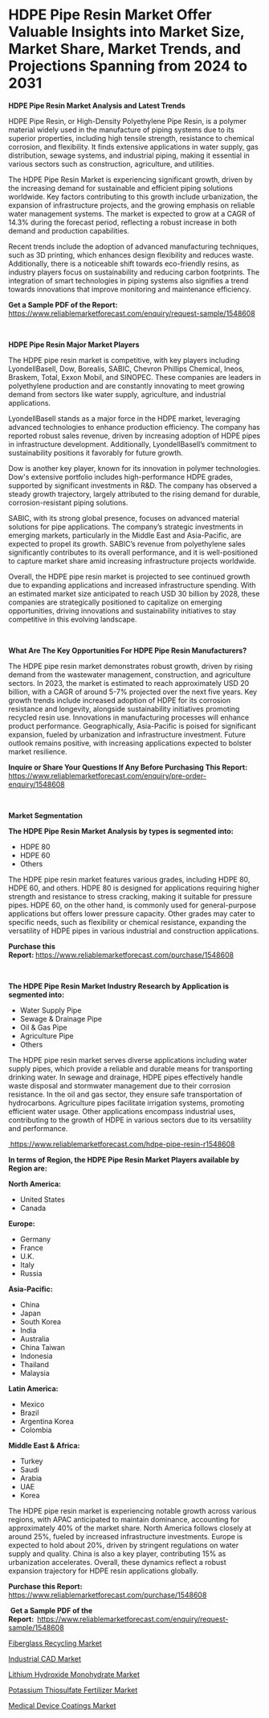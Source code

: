 <p><h1>HDPE Pipe Resin Market Offer Valuable Insights into Market Size, Market Share, Market Trends, and Projections Spanning from 2024 to 2031</h1></p><p><strong>HDPE Pipe Resin Market Analysis and Latest Trends</strong></p>
<p><p>HDPE Pipe Resin, or High-Density Polyethylene Pipe Resin, is a polymer material widely used in the manufacture of piping systems due to its superior properties, including high tensile strength, resistance to chemical corrosion, and flexibility. It finds extensive applications in water supply, gas distribution, sewage systems, and industrial piping, making it essential in various sectors such as construction, agriculture, and utilities.</p><p>The HDPE Pipe Resin Market is experiencing significant growth, driven by the increasing demand for sustainable and efficient piping solutions worldwide. Key factors contributing to this growth include urbanization, the expansion of infrastructure projects, and the growing emphasis on reliable water management systems. The market is expected to grow at a CAGR of 14.3% during the forecast period, reflecting a robust increase in both demand and production capabilities.</p><p>Recent trends include the adoption of advanced manufacturing techniques, such as 3D printing, which enhances design flexibility and reduces waste. Additionally, there is a noticeable shift towards eco-friendly resins, as industry players focus on sustainability and reducing carbon footprints. The integration of smart technologies in piping systems also signifies a trend towards innovations that improve monitoring and maintenance efficiency.</p></p>
<p><strong>Get a Sample PDF of the Report:&nbsp;</strong> <a href="https://www.reliablemarketforecast.com/enquiry/request-sample/1548608?utm_campaign=1082&utm_medium=2&utm_source=Github&utm_content=ia&utm_term=14112024&utm_id=hdpe-pipe-resin">https://www.reliablemarketforecast.com/enquiry/request-sample/1548608</a></p>
<p>&nbsp;</p>
<p><strong>HDPE Pipe Resin Major Market Players</strong></p>
<p><p>The HDPE pipe resin market is competitive, with key players including LyondellBasell, Dow, Borealis, SABIC, Chevron Phillips Chemical, Ineos, Braskem, Total, Exxon Mobil, and SINOPEC. These companies are leaders in polyethylene production and are constantly innovating to meet growing demand from sectors like water supply, agriculture, and industrial applications.</p><p>LyondellBasell stands as a major force in the HDPE market, leveraging advanced technologies to enhance production efficiency. The company has reported robust sales revenue, driven by increasing adoption of HDPE pipes in infrastructure development. Additionally, LyondellBasell’s commitment to sustainability positions it favorably for future growth.</p><p>Dow is another key player, known for its innovation in polymer technologies. Dow's extensive portfolio includes high-performance HDPE grades, supported by significant investments in R&D. The company has observed a steady growth trajectory, largely attributed to the rising demand for durable, corrosion-resistant piping solutions.</p><p>SABIC, with its strong global presence, focuses on advanced material solutions for pipe applications. The company’s strategic investments in emerging markets, particularly in the Middle East and Asia-Pacific, are expected to propel its growth. SABIC’s revenue from polyethylene sales significantly contributes to its overall performance, and it is well-positioned to capture market share amid increasing infrastructure projects worldwide.</p><p>Overall, the HDPE pipe resin market is projected to see continued growth due to expanding applications and increased infrastructure spending. With an estimated market size anticipated to reach USD 30 billion by 2028, these companies are strategically positioned to capitalize on emerging opportunities, driving innovations and sustainability initiatives to stay competitive in this evolving landscape.</p></p>
<p>&nbsp;</p>
<p><strong>What Are The Key Opportunities For HDPE Pipe Resin Manufacturers?</strong></p>
<p><p>The HDPE pipe resin market demonstrates robust growth, driven by rising demand from the wastewater management, construction, and agriculture sectors. In 2023, the market is estimated to reach approximately USD 20 billion, with a CAGR of around 5-7% projected over the next five years. Key growth trends include increased adoption of HDPE for its corrosion resistance and longevity, alongside sustainability initiatives promoting recycled resin use. Innovations in manufacturing processes will enhance product performance. Geographically, Asia-Pacific is poised for significant expansion, fueled by urbanization and infrastructure investment. Future outlook remains positive, with increasing applications expected to bolster market resilience.</p></p>
<p><strong>Inquire or Share Your Questions If Any Before Purchasing This Report:</strong> <a href="https://www.reliablemarketforecast.com/enquiry/pre-order-enquiry/1548608?utm_campaign=1082&utm_medium=2&utm_source=Github&utm_content=ia&utm_term=14112024&utm_id=hdpe-pipe-resin">https://www.reliablemarketforecast.com/enquiry/pre-order-enquiry/1548608</a></p>
<p>&nbsp;</p>
<p><strong>Market Segmentation</strong></p>
<p><strong>The HDPE Pipe Resin Market Analysis by types is segmented into:</strong></p>
<p><ul><li>HDPE 80</li><li>HDPE 60</li><li>Others</li></ul></p>
<p><p>The HDPE pipe resin market features various grades, including HDPE 80, HDPE 60, and others. HDPE 80 is designed for applications requiring higher strength and resistance to stress cracking, making it suitable for pressure pipes. HDPE 60, on the other hand, is commonly used for general-purpose applications but offers lower pressure capacity. Other grades may cater to specific needs, such as flexibility or chemical resistance, expanding the versatility of HDPE pipes in various industrial and construction applications.</p></p>
<p><strong>Purchase this Report:&nbsp;</strong><a href="https://www.reliablemarketforecast.com/purchase/1548608?utm_campaign=1082&utm_medium=2&utm_source=Github&utm_content=ia&utm_term=14112024&utm_id=hdpe-pipe-resin">https://www.reliablemarketforecast.com/purchase/1548608</a></p>
<p>&nbsp;</p>
<p><strong>The HDPE Pipe Resin Market Industry Research by Application is segmented into:</strong></p>
<p><ul><li>Water Supply Pipe</li><li>Sewage & Drainage Pipe</li><li>Oil & Gas Pipe</li><li>Agriculture Pipe</li><li>Others</li></ul></p>
<p><p>The HDPE pipe resin market serves diverse applications including water supply pipes, which provide a reliable and durable means for transporting drinking water. In sewage and drainage, HDPE pipes effectively handle waste disposal and stormwater management due to their corrosion resistance. In the oil and gas sector, they ensure safe transportation of hydrocarbons. Agriculture pipes facilitate irrigation systems, promoting efficient water usage. Other applications encompass industrial uses, contributing to the growth of HDPE in various sectors due to its versatility and performance.</p></p>
<p><a href="https://www.reliablemarketforecast.com/hdpe-pipe-resin-r1548608?utm_campaign=1082&utm_medium=2&utm_source=Github&utm_content=ia&utm_term=14112024&utm_id=hdpe-pipe-resin">&nbsp;https://www.reliablemarketforecast.com/hdpe-pipe-resin-r1548608</a></p>
<p><strong>In terms of Region, the HDPE Pipe Resin Market Players available by Region are:</strong></p>
<p>
    <p> <strong> North America: </strong>
        <ul>
            <li>United States</li>
            <li>Canada</li>
        </ul>
        </p> 
    <p> <strong> Europe: </strong>
        <ul>
            <li>Germany</li>
            <li>France</li>
            <li>U.K.</li>
            <li>Italy</li>
            <li>Russia</li>
        </ul>
        </p> 
    <p> <strong> Asia-Pacific: </strong>
        <ul>
            <li>China</li>
            <li>Japan</li>
            <li>South Korea</li>
            <li>India</li>
            <li>Australia</li>
            <li>China Taiwan</li>
            <li>Indonesia</li>
            <li>Thailand</li>
            <li>Malaysia</li>
        </ul>
        </p> 
    <p> <strong> Latin America: </strong>
        <ul>
            <li>Mexico</li>
            <li>Brazil</li>
            <li>Argentina Korea</li>
            <li>Colombia</li>
        </ul>
        </p> 
    <p> <strong> Middle East & Africa: </strong>
        <ul>
            <li>Turkey</li>
            <li>Saudi</li>
            <li>Arabia</li>
            <li>UAE</li>
            <li>Korea</li>
        </ul>
    </p>
    </p>
<p><p>The HDPE pipe resin market is experiencing notable growth across various regions, with APAC anticipated to maintain dominance, accounting for approximately 40% of the market share. North America follows closely at around 25%, fueled by increased infrastructure investments. Europe is expected to hold about 20%, driven by stringent regulations on water supply and quality. China is also a key player, contributing 15% as urbanization accelerates. Overall, these dynamics reflect a robust expansion trajectory for HDPE resin applications globally.</p></p>
<p><strong>Purchase this Report: </strong><a href="https://www.reliablemarketforecast.com/purchase/1548608?utm_campaign=1082&utm_medium=2&utm_source=Github&utm_content=ia&utm_term=14112024&utm_id=hdpe-pipe-resin">https://www.reliablemarketforecast.com/purchase/1548608</a></p>
<p>&nbsp;<strong>Get a Sample PDF of the Report:&nbsp;&nbsp;</strong><a href="https://www.reliablemarketforecast.com/enquiry/request-sample/1548608?utm_campaign=1082&utm_medium=2&utm_source=Github&utm_content=ia&utm_term=14112024&utm_id=hdpe-pipe-resin">https://www.reliablemarketforecast.com/enquiry/request-sample/1548608</a></p>
<p><strong></strong></p>
<p><p><a href="https://issuu.com/reportprime-2/docs/fiberglass-recycling-market-size-20_2ca452a54b2815?utm_campaign=1082&utm_medium=2&utm_source=Github&utm_content=ia&utm_term=14112024&utm_id=hdpe-pipe-resin">Fiberglass Recycling Market</a></p><p><a href="https://issuu.com/reportprime-2/docs/industrial-cad-market-size-2030.ppt_8bda20c238b23b?utm_campaign=1082&utm_medium=2&utm_source=Github&utm_content=ia&utm_term=14112024&utm_id=hdpe-pipe-resin">Industrial CAD Market</a></p><p><a href="https://www.linkedin.com/pulse/lithium-hydroxide-monohydrate-market-research-report-hkhzc?utm_campaign=1082&utm_medium=2&utm_source=Github&utm_content=ia&utm_term=14112024&utm_id=hdpe-pipe-resin">Lithium Hydroxide Monohydrate Market</a></p><p><a href="https://www.linkedin.com/pulse/potassium-thiosulfate-fertilizer-industry-sector-market-dynamics-hdqdc?utm_campaign=1082&utm_medium=2&utm_source=Github&utm_content=ia&utm_term=14112024&utm_id=hdpe-pipe-resin">Potassium Thiosulfate Fertilizer Market</a></p><p><a href="https://www.linkedin.com/pulse/global-medical-device-coatings-market-trends-innovations-forward-looking-9jxtc?utm_campaign=1082&utm_medium=2&utm_source=Github&utm_content=ia&utm_term=14112024&utm_id=hdpe-pipe-resin">Medical Device Coatings Market</a></p></p>